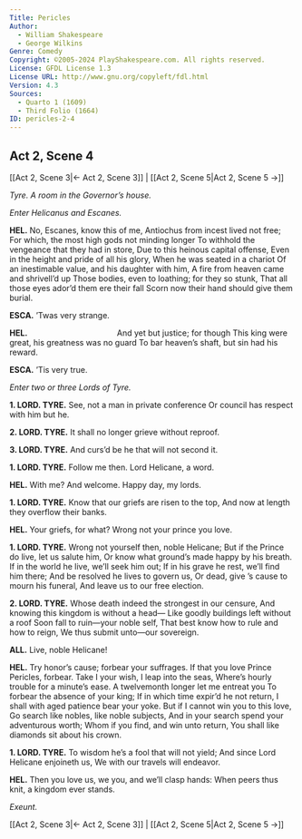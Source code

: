 ```yaml
---
Title: Pericles
Author: 
  - William Shakespeare
  - George Wilkins
Genre: Comedy
Copyright: ©2005-2024 PlayShakespeare.com. All rights reserved.
License: GFDL License 1.3
License URL: http://www.gnu.org/copyleft/fdl.html
Version: 4.3
Sources:
  - Quarto 1 (1609)
  - Third Folio (1664)
ID: pericles-2-4
---
```


## Act 2, Scene 4
[[Act 2, Scene 3|← Act 2, Scene 3]] | [[Act 2, Scene 5|Act 2, Scene 5 →]]

*Tyre. A room in the Governor’s house.*

*Enter Helicanus and Escanes.*

**HEL.**
No, Escanes, know this of me,
Antiochus from incest lived not free;
For which, the most high gods not minding longer
To withhold the vengeance that they had in store,
Due to this heinous capital offense,
Even in the height and pride of all his glory,
When he was seated in a chariot
Of an inestimable value, and his daughter with him,
A fire from heaven came and shrivell’d up
Those bodies, even to loathing; for they so stunk,
That all those eyes ador’d them ere their fall
Scorn now their hand should give them burial.

**ESCA.**
’Twas very strange.

**HEL.**
           And yet but justice; for though
This king were great, his greatness was no guard
To bar heaven’s shaft, but sin had his reward.

**ESCA.**
’Tis very true.

*Enter two or three Lords of Tyre.*

**1. LORD. TYRE.**
See, not a man in private conference
Or council has respect with him but he.

**2. LORD. TYRE.**
It shall no longer grieve without reproof.

**3. LORD. TYRE.**
And curs’d be he that will not second it.

**1. LORD. TYRE.**
Follow me then. Lord Helicane, a word.

**HEL.**
With me? And welcome. Happy day, my lords.

**1. LORD. TYRE.**
Know that our griefs are risen to the top,
And now at length they overflow their banks.

**HEL.**
Your griefs, for what? Wrong not your prince you love.

**1. LORD. TYRE.**
Wrong not yourself then, noble Helicane;
But if the Prince do live, let us salute him,
Or know what ground’s made happy by his breath.
If in the world he live, we’ll seek him out;
If in his grave he rest, we’ll find him there;
And be resolved he lives to govern us,
Or dead, give ’s cause to mourn his funeral,
And leave us to our free election.

**2. LORD. TYRE.**
Whose death indeed the strongest in our censure,
And knowing this kingdom is without a head⁠—
Like goodly buildings left without a roof
Soon fall to ruin—your noble self,
That best know how to rule and how to reign,
We thus submit unto—our sovereign.

**ALL.**
Live, noble Helicane!

**HEL.**
Try honor’s cause; forbear your suffrages.
If that you love Prince Pericles, forbear.
Take I your wish, I leap into the seas,
Where’s hourly trouble for a minute’s ease.
A twelvemonth longer let me entreat you
To forbear the absence of your king;
If in which time expir’d he not return,
I shall with aged patience bear your yoke.
But if I cannot win you to this love,
Go search like nobles, like noble subjects,
And in your search spend your adventurous worth;
Whom if you find, and win unto return,
You shall like diamonds sit about his crown.

**1. LORD. TYRE.**
To wisdom he’s a fool that will not yield;
And since Lord Helicane enjoineth us,
We with our travels will endeavor.

**HEL.**
Then you love us, we you, and we’ll clasp hands:
When peers thus knit, a kingdom ever stands.

*Exeunt.*

[[Act 2, Scene 3|← Act 2, Scene 3]] | [[Act 2, Scene 5|Act 2, Scene 5 →]]